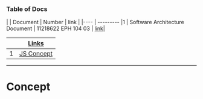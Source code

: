 ### Table of Docs
|  | Document | Number | link |
|---- | ---------
|1 | Software Architecture Document | 11218622  EPH 104 03 |  [link](D:\MG\Audit\Doc)|

|  | [Links](https://github.com/sudheerj/angular-interview-questions#what-is-angular-framework)|
|---- | ---------
|1 | [JS Concept](#JS-Concept)|

---

# Concept
